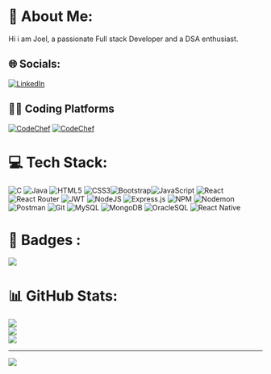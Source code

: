 # 💫 About Me:
Hi i am Joel, a passionate Full stack Developer and a DSA enthusiast.


## 🌐 Socials:
[![LinkedIn](https://img.shields.io/badge/LinkedIn-%230077B5.svg?logo=linkedin&logoColor=white)](https://linkedin.com/in/loknath-joel-rp-6852a326a) 

## 👨‍💻 Coding Platforms
[![CodeChef](https://img.shields.io/badge/CodeChef-%23323330.svg?logo=codechef&logoColor=white)](https://www.codechef.com/users/kce717821f228) 
[![CodeChef](https://img.shields.io/badge/LeetCode-%23323330.svg?logo=leetcode&logoColor=white)](https://www.leetcode.com/joel-2004/) 

# 💻 Tech Stack:
![C](https://img.shields.io/badge/c-%2300599C.svg?style=for-the-badge&logo=c&logoColor=white) ![Java](https://img.shields.io/badge/java-%23ED8B00.svg?style=for-the-badge&logo=openjdk&logoColor=white)  ![HTML5](https://img.shields.io/badge/html5-%23E34F26.svg?style=for-the-badge&logo=html5&logoColor=white) ![CSS3](https://img.shields.io/badge/css3-%231572B6.svg?style=for-the-badge&logo=css3&logoColor=white)![Bootstrap](https://img.shields.io/badge/bootstrap-%238511FA.svg?style=for-the-badge&logo=bootstrap&logoColor=white)![JavaScript](https://img.shields.io/badge/javascript-%23323330.svg?style=for-the-badge&logo=javascript&logoColor=%23F7DF1E) ![React](https://img.shields.io/badge/react-%2320232a.svg?style=for-the-badge&logo=react&logoColor=%2361DAFB) ![React Router](https://img.shields.io/badge/React_Router-CA4245?style=for-the-badge&logo=react-router&logoColor=white) ![JWT](https://img.shields.io/badge/JWT-black?style=for-the-badge&logo=JSON%20web%20tokens) ![NodeJS](https://img.shields.io/badge/node.js-6DA55F?style=for-the-badge&logo=node.js&logoColor=white) ![Express.js](https://img.shields.io/badge/express.js-%23404d59.svg?style=for-the-badge&logo=express&logoColor=%2361DAFB) ![NPM](https://img.shields.io/badge/NPM-%23CB3837.svg?style=for-the-badge&logo=npm&logoColor=white) ![Nodemon](https://img.shields.io/badge/NODEMON-%23323330.svg?style=for-the-badge&logo=nodemon&logoColor=%BBDEAD) ![Postman](https://img.shields.io/badge/Postman-FF6C37?style=for-the-badge&logo=postman&logoColor=white) ![Git](https://img.shields.io/badge/Git-%234ea94b.svg?style=for-the-badge&logo=git&logoColor=white) ![MySQL](https://img.shields.io/badge/mysql-%2300000f.svg?style=for-the-badge&logo=mysql&logoColor=white) ![MongoDB](https://img.shields.io/badge/MongoDB-%234ea94b.svg?style=for-the-badge&logo=mongodb&logoColor=white)  ![OracleSQL](https://img.shields.io/badge/OracleSQL-F80000?style=for-the-badge&logo=oracle&logoColor=white) ![React Native](https://img.shields.io/badge/react_native-%2320232a.svg?style=for-the-badge&logo=react&logoColor=%2361DAFB) 

# 🥇 Badges :

![](https://images.credly.com/size/110x110/images/e91ed0b0-842b-417f-8d2f-b07535febdda/image.png)


# 📊 GitHub Stats:
![](https://github-readme-stats.vercel.app/api?username=joel-2004&theme=dark&hide_border=false&include_all_commits=false&count_private=false)<br/>
![](https://github-readme-streak-stats.herokuapp.com/?user=joel-2004&theme=dark&hide_border=false)<br/>
![](https://github-readme-stats.vercel.app/api/top-langs/?username=joel-2004&theme=dark&hide_border=false&include_all_commits=false&count_private=false&layout=compact)

---
[![](https://visitcount.itsvg.in/api?id=joel-2004&icon=0&color=0)](https://visitcount.itsvg.in)

